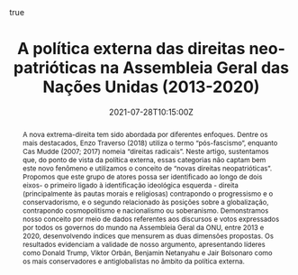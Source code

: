 ---
abstract: A nova extrema-direita tem sido abordada por diferentes enfoques. Dentre os mais destacados, Enzo Traverso (2018) utiliza o termo “pós-fascismo”, enquanto Cas Mudde (2007; 2017) nomeia “direitas radicais”. Neste artigo, sustentamos que, do ponto de vista da política externa, essas categorias não captam bem este novo fenômeno e utilizamos o conceito de “novas direitas neopatrióticas”. Propomos que este grupo de atores possa ser identificado ao longo de dois eixos- o primeiro ligado à identificação ideológica esquerda - direita (principalmente às pautas morais e religiosas) contrapondo o progressismo e o conservadorismo, e o segundo relacionado às posições sobre a globalização, contrapondo cosmopolitismo e nacionalismo ou soberanismo. Demonstramos nosso conceito por meio de dados referentes aos discursos e votos expressados por todos os governos do mundo na Assembleia Geral da ONU, entre 2013 e 2020, desenvolvendo índices que mensurem as duas dimensões propostas. Os resultados evidenciam a validade de nosso argumento, apresentando líderes como Donald Trump, Viktor Orbán, Benjamin Netanyahu e Jair Bolsonaro como os mais conservadores e antiglobalistas no âmbito da política externa.
authors:
  - Dawisson Lopes
  - admin
  - Camilo Burián  
  - José Antonio Sanahuja
date: "2021-07-28T10:15:00Z"
event: 8º Meeting of the Brazilian International Relations Association (ABRI)
event_url: https://www.encontro2021.abri.org.br/site/capa
featured: false
math: true
publishDate: "2020-09-03T00:00:00Z"

tags: 
- Far-Right
- Neopatriotic Right
- Content Analysis  

title: 'A política externa das direitas neo-patrióticas na Assembleia Geral das Nações Unidas (2013-2020)'
---